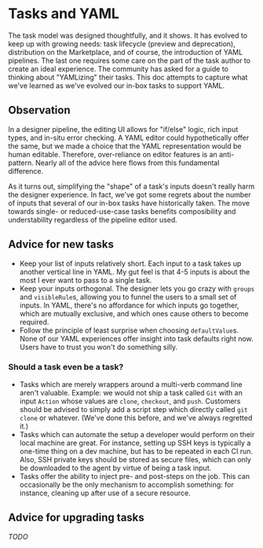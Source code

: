 # Tasks and YAML

The task model was designed thoughtfully, and it shows.
It has evolved to keep up with growing needs: task lifecycle (preview and deprecation), distribution on the Marketplace, and of course, the introduction of YAML pipelines.
The last one requires some care on the part of the task author to create an ideal experience.
The community has asked for a guide to thinking about "YAMLizing" their tasks.
This doc attempts to capture what we've learned as we've evolved our in-box tasks to support YAML.

## Observation

In a designer pipeline, the editing UI allows for "if/else" logic, rich input types, and in-situ error checking.
A YAML editor could hypothetically offer the same, but we made a choice that the YAML representation would be human editable.
Therefore, over-reliance on editor features is an anti-pattern.
Nearly all of the advice here flows from this fundamental difference.

As it turns out, simplifying the "shape" of a task's inputs doesn't really harm the designer experience.
In fact, we've got some regrets about the number of inputs that several of our in-box tasks have historically taken.
The move towards single- or reduced-use-case tasks benefits composibility and understability regardless of the pipeline editor used.

## Advice for new tasks

- Keep your list of inputs relatively short.
Each input to a task takes up another vertical line in YAML.
My gut feel is that 4-5 inputs is about the most I ever want to pass to a single task.
- Keep your inputs orthogonal.
The designer lets you go crazy with `groups` and `visibleRule`s, allowing you to funnel the users to a small set of inputs.
In YAML, there's no affordance for which inputs go together, which are mutually exclusive, and which ones cause others to become required.
- Follow the principle of least surprise when choosing `defaultValue`s.
None of our YAML experiences offer insight into task defaults right now.
Users have to trust you won't do something silly.

### Should a task even be a task?

- Tasks which are merely wrappers around a multi-verb command line aren't valuable.
Example: we would not ship a task called `Git` with an input `Action` whose values are `clone`, `checkout`, and `push`.
Customers should be advised to simply add a script step which directly called `git clone` or whatever.
(We've done this before, and we've always regretted it.)
- Tasks which can automate the setup a developer would perform on their local machine are great.
For instance, setting up SSH keys is typically a one-time thing on a dev machine, but has to be repeated in each CI run.
Also, SSH private keys should be stored as secure files, which can only be downloaded to the agent by virtue of being a task input.
- Tasks offer the ability to inject pre- and post-steps on the job.
This can occasionally be the only mechanism to accomplish something: for instance, cleaning up after use of a secure resource.

## Advice for upgrading tasks

_TODO_
